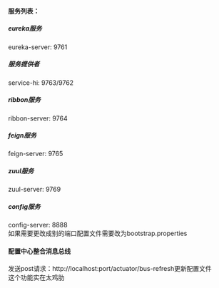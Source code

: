 
#### 服务列表：
##### eureka服务
eureka-server: 9761
##### 服务提供者
service-hi: 9763/9762
##### ribbon服务
ribbon-server: 9764
##### feign服务
feign-server: 9765
##### zuul服务
zuul-server: 9769
##### config服务
config-server: 8888
<br>
如果需要更改成别的端口配置文件需要改为bootstrap.properties

#### 配置中心整合消息总线
发送post请求：http://localhost:port/actuator/bus-refresh更新配置文件
<br>
这个功能实在太鸡肋


